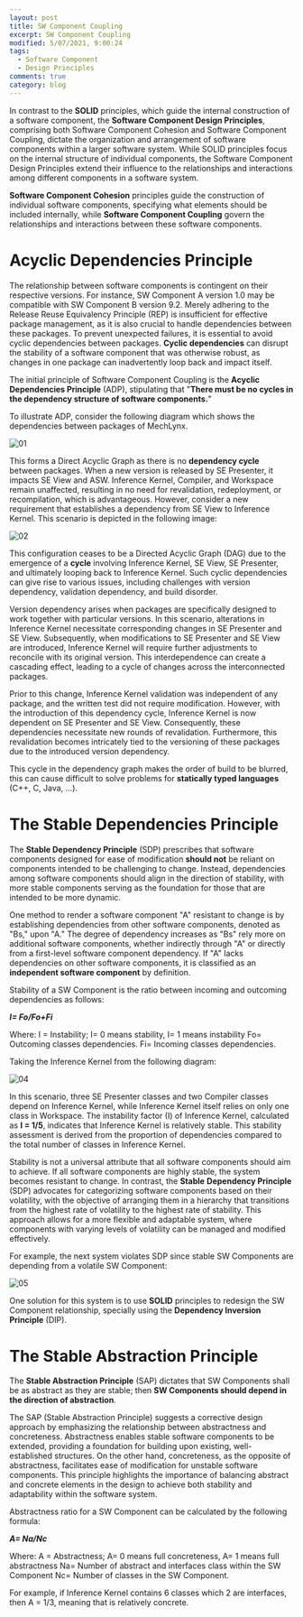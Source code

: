 ```yaml
---
layout: post
title: SW Component Coupling
excerpt: SW Component Coupling
modified: 5/07/2021, 9:00:24
tags:
  - Software Component
  - Design Principles
comments: true
category: blog
---
```

In contrast to the **SOLID** principles, which guide the internal construction of a software component, the **Software Component Design Principles**, comprising both Software Component Cohesion and Software Component Coupling, dictate the organization and arrangement of software components within a larger software system. While SOLID principles focus on the internal structure of individual components, the Software Component Design Principles extend their influence to the relationships and interactions among different components in a software system.

**Software Component Cohesion** principles guide the construction of individual software components, specifying what elements should be included internally, while **Software Component Coupling** govern the relationships and interactions between these software components.

# Acyclic Dependencies Principle
The relationship between software components is contingent on their respective versions. For instance, SW Component A version 1.0 may be compatible with SW Component B version 9.2. Merely adhering to the Release Reuse Equivalency Principle (REP) is insufficient for effective package management, as it is also crucial to handle dependencies between these packages. To prevent unexpected failures, it is essential to avoid cyclic dependencies between packages. **Cyclic dependencies** can disrupt the stability of a software component that was otherwise robust, as changes in one package can inadvertently loop back and impact itself.

The initial principle of Software Component Coupling is the **Acyclic Dependencies Principle** (ADP), stipulating that "**There must be no cycles in the dependency structure of software components.**"

To illustrate ADP, consider the following diagram which shows the dependencies between packages of MechLynx.

![01](https://github.com/CharlieHdzMx/CharlieHdzMx.github.io/assets/6202653/baa7ef4c-d1fb-4b21-9f5a-c8fb5add653a)

This forms a Direct Acyclic Graph as there is no **dependency cycle** between packages. When a new version is released by SE Presenter, it impacts SE View and ASW. Inference Kernel, Compiler, and Workspace remain unaffected, resulting in no need for revalidation, redeployment, or recompilation, which is advantageous. However, consider a new requirement that establishes a dependency from SE View to Inference Kernel. This scenario is depicted in the following image:

![02](https://github.com/CharlieHdzMx/CharlieHdzMx.github.io/assets/6202653/2861ef3e-9474-44d0-8c5a-1e6954e2fb87)

This configuration ceases to be a Directed Acyclic Graph (DAG) due to the emergence of a **cycle** involving Inference Kernel, SE View, SE Presenter, and ultimately looping back to Inference Kernel. Such cyclic dependencies can give rise to various issues, including challenges with version dependency, validation dependency, and build disorder.

Version dependency arises when packages are specifically designed to work together with particular versions. In this scenario, alterations in Inference Kernel necessitate corresponding changes in SE Presenter and SE View. Subsequently, when modifications to SE Presenter and SE View are introduced, Inference Kernel will require further adjustments to reconcile with its original version. This interdependence can create a cascading effect, leading to a cycle of changes across the interconnected packages.

Prior to this change, Inference Kernel validation was independent of any package, and the written test did not require modification. However, with the introduction of this dependency cycle, Inference Kernel is now dependent on SE Presenter and SE View. Consequently, these dependencies necessitate new rounds of revalidation. Furthermore, this revalidation becomes intricately tied to the versioning of these packages due to the introduced version dependency.

This cycle in the dependency graph makes the order of build to be blurred, this can cause difficult to solve problems for **statically typed languages** (C++, C, Java, …).

# The Stable Dependencies Principle
The **Stable Dependency Principle** (SDP) prescribes that software components designed for ease of modification **should not** be reliant on components intended to be challenging to change. Instead, dependencies among software components should align in the direction of stability, with more stable components serving as the foundation for those that are intended to be more dynamic.

One method to render a software component "A" resistant to change is by establishing dependencies from other software components, denoted as "Bs," upon "A." The degree of dependency increases as "Bs" rely more on additional software components, whether indirectly through "A" or directly from a first-level software component dependency. If "A" lacks dependencies on other software components, it is classified as an **independent software component** by definition.

Stability of a SW Component is the ratio between incoming and outcoming dependencies as follows:

**_I= Fo/Fo+Fi_**

Where: 
I = Instability; I= 0 means stability, I= 1 means instability
Fo= Outcoming classes dependencies.
Fi= Incoming classes dependencies.

Taking the Inference Kernel from the following diagram:

![04](https://github.com/CharlieHdzMx/CharlieHdzMx.github.io/assets/6202653/518a6ca3-8229-4d87-807e-a37ee2a614f0)

In this scenario, three SE Presenter classes and two Compiler classes depend on Inference Kernel, while Inference Kernel itself relies on only one class in Workspace. The instability factor (I) of Inference Kernel, calculated as **I = 1/5**, indicates that Inference Kernel is relatively stable. This stability assessment is derived from the proportion of dependencies compared to the total number of classes in Inference Kernel.

Stability is not a universal attribute that all software components should aim to achieve. If all software components are highly stable, the system becomes resistant to change. In contrast, the **Stable** **Dependency Principle** (SDP) advocates for categorizing software components based on their volatility, with the objective of arranging them in a hierarchy that transitions from the highest rate of volatility to the highest rate of stability. This approach allows for a more flexible and adaptable system, where components with varying levels of volatility can be managed and modified effectively.

For example, the next system violates SDP since stable SW Components are depending from a volatile SW Component:

![05](https://github.com/CharlieHdzMx/CharlieHdzMx.github.io/assets/6202653/3e8fedef-edf0-4662-a0af-93f8a66587b3)

One solution for this system is to use **SOLID** principles to redesign the SW Component relationship, specially using the **Dependency Inversion Principle** (DIP).

# The Stable Abstraction Principle
The **Stable Abstraction Principle** (SAP) dictates that SW Components shall be as abstract as they are stable; then **SW Components should depend in the direction of abstraction**.

The SAP (Stable Abstraction Principle) suggests a corrective design approach by emphasizing the relationship between abstractness and concreteness. Abstractness enables stable software components to be extended, providing a foundation for building upon existing, well-established structures. On the other hand, concreteness, as the opposite of abstractness, facilitates ease of modification for unstable software components. This principle highlights the importance of balancing abstract and concrete elements in the design to achieve both stability and adaptability within the software system.

Abstractness ratio for a SW Component can be calculated by the following formula:

**_A= Na/Nc_**

Where:
A = Abstractness; A= 0 means full concreteness, A= 1 means full abstractness
Na= Number of abstract and interfaces class within the SW Component
Nc= Number of classes in the SW Component.

For example, if Inference Kernel contains 6 classes which 2 are interfaces, then A = 1/3, meaning that is relatively concrete.
